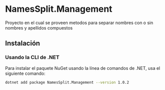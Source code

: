 # NamesSplit.Management
Proyecto en el cual se proveen metodos para separar nombres con o sin nombres y apellidos compuestos

## Instalación

### Usando la CLI de .NET

Para instalar el paquete NuGet usando la línea de comandos de .NET, usa el siguiente comando:

```bash
dotnet add package NamesSplit.Management --version 1.0.2
